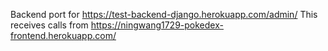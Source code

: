 Backend port for https://test-backend-django.herokuapp.com/admin/
This receives calls from https://ningwang1729-pokedex-frontend.herokuapp.com/
